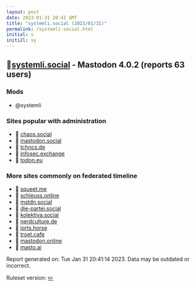 ```yaml
---
layout: post
date: 2023-01-31 20:41 GMT
title: "systemli.social (2023/01/31)"
permalink: /systemli-social.html
initial: s
initi2l: sy
---
```


## 🐘[systemli.social](https://systemli.social) - Mastodon 4.0.2 (reports 63 users)

### Mods
 * @systemli

### Sites popular with administration

* 🐘 [chaos.social](/chaos-social.html)
* 🧸 [mastodon.social](/mastodon-social.html)
* 🐘 [tchncs.de](/tchncs-de.html)
* 🐘 [infosec.exchange](/infosec-exchange.html)
* 🐘 [todon.eu](/todon-eu.html)

### More sites commonly on federated timeline

* 🐘 [squeet.me](/squeet-me.html)
* 🐘 [schleuss.online](/schleuss-online.html)
* 🐘 [mstdn.social](/mstdn-social.html)
* 🐘 [die-partei.social](/die-partei-social.html)
* 🐘 [kolektiva.social](/kolektiva-social.html)
* 🐘 [nerdculture.de](/nerdculture-de.html)
* 🐘 [jorts.horse](/jorts-horse.html)
* 🐘 [troet.cafe](/troet-cafe.html)
* 🐘 [mastodon.online](/mastodon-online.html)
* 🐘 [masto.ai](/masto-ai.html)

Report generated on: Tue Jan 31 20:41:14 2023. Data may be outdated or incorrect.

Ruleset version: [✏️](/version-pencil)
